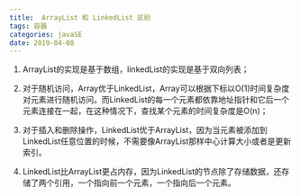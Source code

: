 ```yaml
---
title:  ArrayList 和 LinkedList 区别 
tags: 容器
categories: javaSE
date: 2019-04-08
---
```




1. ArrayList的实现是基于数组，linkedList的实现是基于双向列表；

2. 对于随机访问，Array优于LinkedList，Array可以根据下标以O(1)时间复杂度对元素进行随机访问。而LinkedList的每一个元素都依靠地址指针和它后一个元素连接在一起，在这种情况下，查找某个元素的时间复杂度是O(n)；

3. 对于插入和删除操作，LinkedList优于ArrayList，因为当元素被添加到LinkedList任意位置的时候，不需要像ArrayList那样中心计算大小或者是更新索引。

4. LinkedList比ArrayList更占内存，因为LinkedList的节点除了存储数据，还存储了两个引用，一个指向前一个元素，一个指向后一个元素。